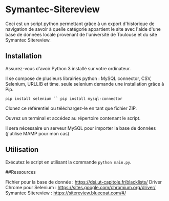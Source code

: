 # Symantec-Sitereview 

Ceci est un script python permettant grâce à un export d'historique de navigation de savoir à quelle catégorie appartient le site avec l'aide d'une base de données locale provenant de l'université de Toulouse et du site Symantec Sitereview.

## Installation

Assurez-vous d'avoir Python 3 installé sur votre ordinateur.

Il se compose de plusieurs librairies python : MySQL connector, CSV, Selenium, URLLIB et time. seule selenium demande une installation grâce à Pip.

`
pip install selenium
``
pip install mysql-connector
`

Clonez ce référentiel ou téléchargez-le en tant que fichier ZIP.

Ouvrez un terminal et accédez au répertoire contenant le script.

Il sera nécessaire un serveur MySQL pour importer la base de données (j'utilise MAMP pour mon cas)

## Utilisation

Exécutez le script en utilisant la commande `python main.py`.

##Ressources 

Fichier pour la base de donnée : https://dsi.ut-capitole.fr/blacklists/
Driver Chrome pour Selenium : https://sites.google.com/chromium.org/driver/
Symantec Sitereview : https://sitereview.bluecoat.com/#/
